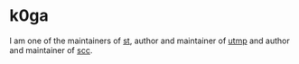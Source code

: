 k0ga
====

I am one of the maintainers of [st](http://st.suckless.org/),
author and maintainer of [utmp](http://git.suckless.org/utmp/)
and author and maintainer of [scc](http://git.suckless.org/scc/).
